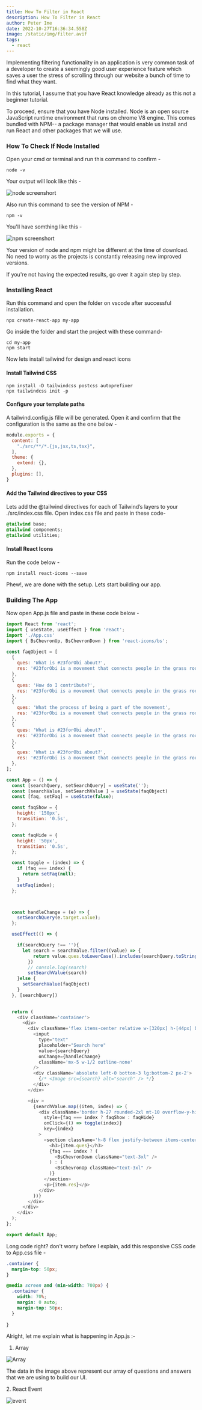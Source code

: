 ```yaml
---
title: How To Filter in React
description: How To Filter in React
author: Peter Ime
date: 2022-10-27T16:36:34.558Z
image: /static/img/filter.avif
tags:
  - react
---
```

Implementing filtering functionality in an application is very common task of a developer to create a seemingly good user experience feature which saves a user the stress of scrolling through our website a bunch of time to find what they want.

In this tutorial, I assume that you have React knowledge already as this not a beginner tutorial.

To proceed, ensure that you have Node installed. Node is an open source JavaScript runtime environment that runs on chrome V8 engine. This comes bundled with NPM-- a package manager that would enable us install and run React and other packages that we will use.

### How To Check If Node Installed

Open your cmd or terminal and run this command to confirm -

```shell
node -v
```

Your output will look like this -

![node screenshort](/static/img/node.jpg "node")



Also run this command to see the version of NPM -

```shell
npm -v
```

Y﻿ou'll have somthing like this -

![npm screenshort](/static/img/npm.jpg "npm")



Your version of node and npm  might be different at the time of download. No need to worry as the projects is constantly releasing new improved versions.

If you're not having the expected results, go over it again step by step.



### Installing React

Run this command and open the folder on vscode after successful installation.

```shell
npx create-react-app my-app
```

G﻿o inside the folder and start the project with these command-

```shell
cd my-app
npm start

```



N﻿ow lets install tailwind for design and react icons

#### Install Tailwind CSS

```shell
npm install -D tailwindcss postcss autoprefixer
npx tailwindcss init -p
```



#### Configure your template paths

A﻿ tailwind.config.js fille will be generated. Open it and confirm that the configuration is the same as the one below -

```javascript
module.exports = {
  content: [
    "./src/**/*.{js,jsx,ts,tsx}",
  ],
  theme: {
    extend: {},
  },
  plugins: [],
}
```



#### Add the Tailwind directives to your CSS

Lets add the @tailwind directives for each of Tailwind’s layers to your ./src/index.css file. Open index.css file and paste in these code-

```css
@tailwind base;
@tailwind components;
@tailwind utilities;
```



#### I﻿nstall React Icons

Run the code below -

```shell
npm install react-icons --save
```



P﻿hew!, we are done with the setup. Lets start building our app.



### B﻿uilding The App

Now open App.js file and paste in these code below -

```javascript
import React from 'react';
import { useState, useEffect } from 'react';
import './App.css'
import { BsChevronUp, BsChevronDown } from 'react-icons/bs';

const faqObject = [
  {
    ques: 'What is #23forObi about?',
    res: '#23forObi is a movement that connects people in the grass root, we aim to educate people about PVC, good governance and how we can use this power to change our nation for the better.With your help and the help of everyone around you, we can better make this country a reliable, sustainable and relevant institution for ourselves and our kids.',
  },
  {
    ques: 'How do I contribute?',
    res: '#23forObi is a movement that connects people in the grass root, we aim to educate people about PVC, good governance and how we can use this power to change our nation for the better.With your help and the help of everyone around you, we can better make this country a reliable, sustainable and relevant institution for ourselves and our kids.',
  },
  {
    ques: 'What the process of being a part of the movement',
    res: '#23forObi is a movement that connects people in the grass root, we aim to educate people about PVC, good governance and how we can use this power to change our nation for the better.With your help and the help of everyone around you, we can better make this country a reliable, sustainable and relevant institution for ourselves and our kids.',
  },
  {
    ques: 'What is #23forObi about?',
    res: '#23forObi is a movement that connects people in the grass root, we aim to educate people about PVC, good governance and how we can use this power to change our nation for the better.With your help and the help of everyone around you, we can better make this country a reliable, sustainable and relevant institution for ourselves and our kids.',
  },
  {
    ques: 'What is #23forObi about?',
    res: '#23forObi is a movement that connects people in the grass root, we aim to educate people about PVC, good governance and how we can use this power to change our nation for the better.With your help and the help of everyone around you, we can better make this country a reliable, sustainable and relevant institution for ourselves and our kids.',
  },
];

const App = () => {
  const [searchQuery, setSearchQuery] = useState('');
  const [searchValue, setSearchValue ] = useState(faqObject)
  const [faq, setFaq] = useState(false);

  const faqShow = {
    height: '150px',
    transition: '0.5s',
  };

  const faqHide = {
    height: '50px',
    transition: '0.5s',
  };

  const toggle = (index) => {
    if (faq === index) {
      return setFaq(null);
    }
    setFaq(index);
  };



  const handleChange = (e) => {
    setSearchQuery(e.target.value);
  };

  useEffect(() => {

    if(searchQuery !== ''){
      let search = searchValue.filter((value) => {
          return value.ques.toLowerCase().includes(searchQuery.toString().toLowerCase())
        })
        // console.log(search)
        setSearchValue(search)
    }else {
      setSearchValue(faqObject)
    }
  }, [searchQuery])

  
  return (
    <div className='container'>
      <div>
        <div className='flex items-center relative w-[320px] h-[44px] border-2 border-[#979797] rounded-full'>
          <input
            type="text"
            placeholder="Search here"
            value={searchQuery}
            onChange={handleChange}
            className='mx-5 w-1/2 outline-none'
          />
          <div className='absolute left-0 bottom-3 lg:bottom-2 px-2'>
            {/* <Image src={search} alt="search" /> */}
          </div>
        </div>

        <div >
          {searchValue.map((item, index) => (
            <div className='border h-27 rounded-2xl mt-10 overflow-y-hidden bg-white p-4'
              style={faq === index ? faqShow : faqHide}
              onClick={() => toggle(index)}
              key={index}
            >
              <section className='h-8 flex justify-between items-center'>
                <h3>{item.ques}</h3>
                {faq === index ? (
                  <BsChevronDown className="text-3xl" />
                ) : (
                  <BsChevronUp className="text-3xl" />
                )}
              </section>
              <p>{item.res}</p>
            </div>
          ))}
        </div>
      </div>
    </div>
  );
};

export default App;

```



L﻿ong code right? don't worry before I explain, add this responsive CSS code to App.css file - 

```css
.container {
  margin-top: 50px;
}

@media screen and (min-width: 700px) {
  .container {
    width: 70%;
    margin: 0 auto;
    margin-top: 50px;
  }
  
}
```



A﻿lright, let me explain what is happening in App.js :-

1. A﻿rray

![Array](/static/img/array.jpg "Array")



T﻿he data in the image above represent our array of questions and answers that we are using to build our UI.

2﻿. React Event

![event](/static/img/event.jpg "event")